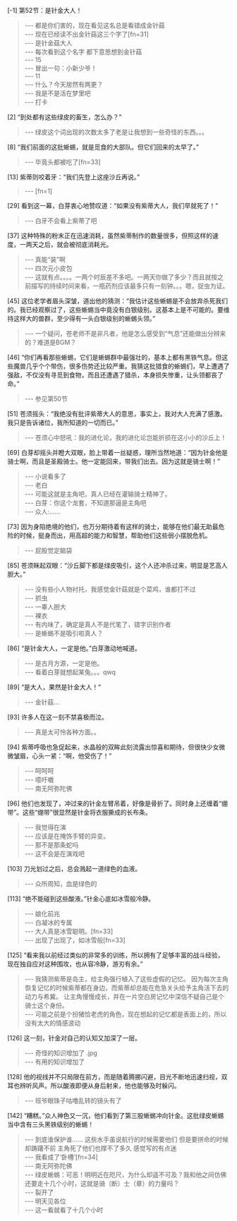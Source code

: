 
[-1] 第52节：是针金大人！
>--- 都是你们害的，现在看见这名总是看错成金针菇<br>
>--- 现在已经读不出金针菇这三个字了[fn=31]<br>
>--- 是针金菇大人<br>
>--- 每次看到这个名字 都下意思想到金针菇<br>
>--- 15<br>
>--- 冒出一句：小新少爷！<br>
>--- 11<br>
>--- 什么？今天居然有两更？<br>
>--- 我是不是活在梦里吧<br>
>--- 打卡<br>

[2] “到处都有这些绿皮的畜生，怎么办？”
>--- 绿皮这个词出现的次数太多了老是让我想到一些奇怪的东西。。。<br>

[8] “我们前面的这批蜥蜴，就是觅食的大部队。但它们回来的太早了。”
>--- 毕竟头都被吃了[fn=33]<br>

[13] 紫蒂则咬着牙：“我们先登上这座沙丘再说。”
>--- [fn=1]<br>

[29] 看到这一幕，白芽衷心地赞叹道：“如果没有紫蒂大人，我们早就死了！”
>--- 白牙不会看上紫蒂了吧<br>

[37] 这种特殊的粉末正在迅速消耗，虽然紫蒂制作的数量很多，但照这样的速度，一两天之后，就会被彻底消耗光。
>--- 真能“装”啊<br>
>--- 四次元小皮包<br>
>--- 这就有点。。。。一两个时辰差不多吧。一两天你做了多少？而且就按之前描写的持续时间来看，一瓶药剂应该最多只有一刻钟。。。嗯，捉虫为证。<br>

[45] 这位老学者眉头深皱，道出他的猜测：“我估计这些蜥蜴是不会放弃杀死我们的。我已经观察过了，这些蜥蜴当中竟没有白银级别。这基本上是不可能的。要维持这样大的兽群，至少得有一头白银级别的蜥蜴头领。”
>--- 一个疑问，苍老师不是非凡者，他是怎么感受到“气息”还能做出分辨来的？难道是BGM？<br>

[46] “你们再看那些蜥蜴，它们是蜥蜴群中最强壮的，基本上都有黑铁气息。但这些魔兽几乎个个带伤，很多伤势还比较严重。我猜这批猎食的蜥蜴们，早上遭遇了强敌，不仅没有寻觅到食物，而且还遭遇了猎杀，本身损失惨重，让头领都丧了命。”
>--- 参见第50节<br>

[51] 苍须摇头：“我绝没有批评紫蒂大人的意思，事实上，我对大人充满了感激。我只是告诉诸位，我所知道的一切而已。”
>--- 苍须心中怒吼：我的进化论，我的进化论岂能折损在这小小的沙丘上！<br>

[69] 白芽却摇头并瞪大双眼，脸上带着一丝疑惑，理所当然地道：“因为针金他是骑士啊，而且是圣殿骑士。他一定能回来，带我们出去。因为这就是骑士啊！”
>--- 小说看多了<br>
>--- 老白<br>
>--- 可能这就是主角吧，真人已经在灌输骑士精神了。<br>
>--- 白芽：你这个龙套，不知道那逼是主角吧<br>
>--- 众人:……<br>

[73] 因为身陷绝境的他们，也万分期待着有这样的骑士，能够在他们最无助最危险的时候，挺身而出，用高超的能力和智慧，帮助他们这些弱小摆脱危机。
>--- 屁股觉定脑袋<br>

[85] 苍须眯起双眼：“沙丘脚下都是绿皮吸引，这个人还冲杀过来，明显是艺高人胆大。”
>--- 没有些小人物衬托，我感觉金针菇就是个菜鸡，谁都打不过<br>
>--- 抓虫<br>
>--- 一睾人胆大<br>
>--- 裸衣<br>
>--- 有内味了，确定是真人不是代笔了，错字识别作者<br>
>--- 是蜥蜴不是吸引啦真人？<br>

[86] “是针金大人，一定是他。”白芽激动地喊道。
>--- 是古月方源，一定是他。<br>
>--- 看着白芽就想起某兔。。。qwq<br>

[89] “是大人，果然是针金大人！”
>--- 金针菇…<br>

[93] 许多人在这一刻不禁喜极而泣。
>--- 真是太可怜各种方面。。<br>

[94] 紫蒂呼吸也急促起来，水晶般的双眸此刻流露出惊喜和期待，但很快少女微微皱眉，心头一紧：“啊，他受伤了！”
>--- 呵呵呵<br>
>--- 噫吁嚱<br>
>--- 南无阿弥陀佛<br>

[96] 他们也发现了，冲过来的针金左臂吊着，好像是骨折了。同时身上还缠着“绷带”。这些“绷带”很显然是针金将衣服撕成的长布条。
>--- 我觉得在演<br>
>--- 应该是在掩饰手臂的异变。<br>
>--- 那不是那条蛇吗<br>
>--- 这不会是在演戏吧<br>

[103] 刀光划过之后，总会溅起一道绿色的血液。
>--- 众所周知，血是绿色的<br>

[113] “绝不能碰到这些酸液。”针金心底如冰雪般冷静。
>--- 娘化前兆<br>
>--- 白凝冰的专属<br>
>--- 大人真是冰雪聪明。[fn=33]<br>
>--- 出现了出现了，如冰雪般[fn=33]<br>

[125] “看来我以前经过类似的非常多的训练，所以拥有了足够丰富的战斗经验，现在独自应对这种围攻，也从容冷静，游刃有余。”
>--- 我猜测紫蒂是岛主，给主角强行植入了这些虚假的记忆。
因为每次主角恢复记忆的时候紫蒂都在身边，而紫蒂却总能在危急关头给予主角活下去的动力与希冀。
让主角慢慢成长，并在一片空白房记忆中深信不疑自己是个骑士这个身份。<br>
>--- 可能之前是个扮猪恰老虎的角色，现在想起的记忆都是表面上的，所以没有太大的情感波动<br>

[126] 这一刻，针金对自己的认知又加深了一层。
>--- 奇怪的知识增加了 .jpg<br>
>--- 有用的知识增加了<br>

[128] 他的视线并不只局限在前方，而是随着腾挪闪避，目光不断地迅速扫视，双耳也辨听风声。所以酸液即便从身后射来，他也能够及时躲闪。
>--- 班爷眼珠子咕噜乱转的镜头有了<br>

[142] “糟糕。”众人神色又一沉，他们看到了第三股蜥蜴冲向针金。这批绿皮蜥蜴当中含有三头黑铁级别的蜥蜴！
>--- 到底谁保护谁……  这些水手虽说航行的时候需要他们  但是要拼命的时候却踌躇不前  主角死了他们也撑不了多久  感觉写的有点迷<br>
>--- 我看成了‘卧槽’[fn=34]<br>
>--- 南无阿弥陀佛<br>
>--- 绿皮蜥蜴：可恶！明明近在咫尺，为什么却遥不可及？我和他之间仿佛还要走十几个小时，这就是骑（断）士（章）的力量吗？<br>
>--- 裂开了<br>
>--- 明天见各位<br>
>--- 这一看就看了十几个小时<br>
